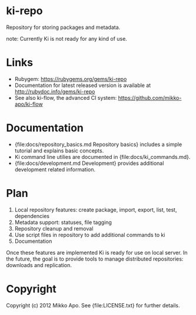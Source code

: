 # ki-repo

Repository for storing packages and metadata.

note: Currently Ki is not ready for any kind of use.

# Links

* Rubygem: https://rubygems.org/gems/ki-repo
* Documentation for latest released version is available at http://rubydoc.info/gems/ki-repo
* See also ki-flow, the advanced CI system: https://github.com/mikko-apo/ki-flow

# Documentation

* {file:docs/repository_basics.md Repository basics} includes a simple tutorial and explains basic concepts.
* Ki command line utilies are documented in {file:docs/ki_commands.md}.
* {file:docs/development.md Development} provides additional development related information.

# Plan

1. Local repository features: create package, import, export, list, test, dependencies
2. Metadata support: statuses, file tagging
3. Repository cleanup and removal
4. Use script files in repository to add additional commands to ki
5. Documentation

Once these features are implemented Ki is ready for use on local server. In the future, the goal is to provide tools
to manage distributed repositories: downloads and replication.

# Copyright

Copyright (c) 2012 Mikko Apo. See {file:LICENSE.txt} for further details.

